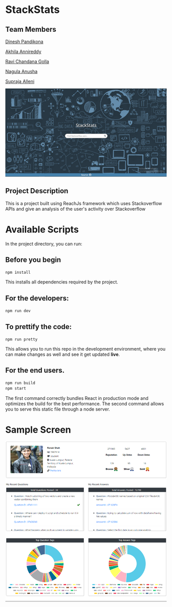## <font size='6'>StackStats</font>

<!-- # Stackstats - An Stackoverflow  analyzer  -->

## Team Members

<a href="https://github.com/Tesla-Atoz">Dinesh Pandikona</a>

<a href="https://github.com/AkhilaAnnireddy">Akhila Annireddy</a>

<a href="https://github.com/chandana-0904">Ravi Chandana Golla</a>

<a href="https://github.com/anushanagula">Nagula Anusha</a>

<a href="https://github.com/SuprajaAlleni">Supraja Alleni</a>

![Input](src/Images/Landing.png)

## Project Description

This is a project built using ReachJs framework which uses Stackoverflow APIs and give an analysis of the user's activity over Stackoverflow

# Available Scripts

In the project directory, you can run:

## Before you begin

`npm install`

This installs all dependencies required by the project. <br />

## For the developers:

`npm run dev`

## To prettify the code:

`npm run pretty`

This allows you to run this repo in the development environment, where you can make changes as well and see it get updated **live**. <br />

## For the end users.

```bash
npm run build
npm start
```

The first command correctly bundles React in production mode and optimizes the build for the best performance. The second command allows you to serve this static file through a node server. <br/>

# Sample Screen

![Input](src/Images/profile.png)
